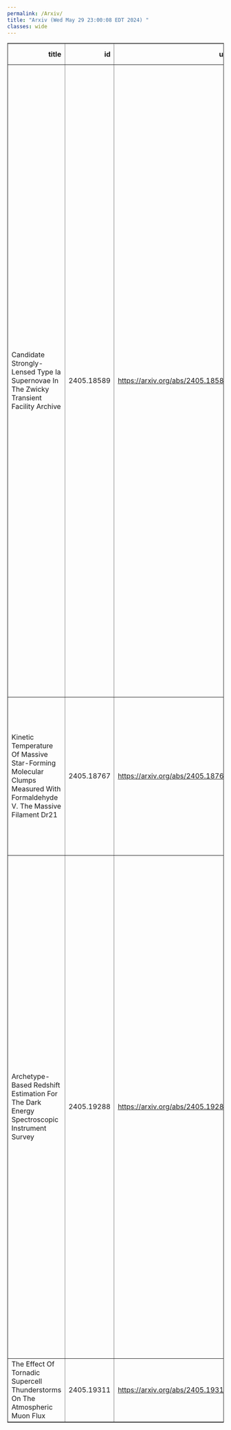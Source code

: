 ```yaml
---
permalink: /Arxiv/
title: "Arxiv (Wed May 29 23:00:08 EDT 2024) "
classes: wide
---
```

<table border="1" class="dataframe">
  <thead>
    <tr style="text-align: right;">
      <th>title</th>
      <th>id</th>
      <th>url</th>
      <th>authors</th>
      <th>Local Authors</th>
    </tr>
  </thead>
  <tbody>
    <tr>
      <td>Candidate Strongly-Lensed Type Ia Supernovae In The Zwicky Transient   Facility Archive</td>
      <td>2405.18589</td>
      <td><a href="https://arxiv.org/abs/2405.18589" target="_blank">https://arxiv.org/abs/2405.18589</a></td>
      <td>A. Townsend, J. Nordin, A. Sagués Carracedo, M. Kowalski, N. Arendse, S. Dhawan, A. Goobar, J. Johansson, E. Mörtsell, S. Schulze, I. Andreoni, E. Fernández, A. G. Kim, P. E. Nugent, F. Prada, M. Rigault, N. Sarin, D. Sharma, E. C. Bellm, M. W. Coughlin, R. Dekany, S. L. Groom, L. Lacroix, R. R. Laher, R. Riddle, J. Aguilar, S. Ahlen, S. Bailey, D. Brooks, T. Claybaugh, A. De La Macorra, A. Dey, B. Dey, P. Doel, K. Fanning, J. E. Forero-Romero, E. Gaztañaga, S. Gontcho A Gontcho, K. Honscheid, C. Howlett, T. Kisner, A. Kremin, A. Lambert, M. Landriau, L. Le Guillou, M. E. Levi, M. Manera, A. Meisner, R. Miquel, J. Moustakas, E. Mueller, A. D. Myers, J. Nie, N. Palanque-Delabrouille, C. Poppett, M. Rezaie, G. Rossi, E. Sanchez, D. Schlegel, M. Schubnell, H. Seo, D. Sprayberry, G. Tarlé, H. Zou</td>
      <td>Kevin Fanning, Klaus Honscheid</td>
    </tr>
    <tr>
      <td>Kinetic Temperature Of Massive Star-Forming Molecular Clumps Measured   With Formaldehyde V. The Massive Filament Dr21</td>
      <td>2405.18767</td>
      <td><a href="https://arxiv.org/abs/2405.18767" target="_blank">https://arxiv.org/abs/2405.18767</a></td>
      <td>X. Zhao, X. D. Tang, C. Henkel, Y. Gong, Y. Lin, D. L. Li, Y. X. He, Y. P. Ao, X. Lu, T. Liu, Y. Sun, K. Wang, X. P. Chen, J. Esimbek, J. J. Zhou, J. W. Wu, J. J. Qiu, X. W. Zheng, J. S. Li, C. S. Luo, Q. Zhao</td>
      <td>Jung-Tsung Li</td>
    </tr>
    <tr>
      <td>Archetype-Based Redshift Estimation For The Dark Energy Spectroscopic   Instrument Survey</td>
      <td>2405.19288</td>
      <td><a href="https://arxiv.org/abs/2405.19288" target="_blank">https://arxiv.org/abs/2405.19288</a></td>
      <td>Abhijeet Anand, Julien Guy, Stephen Bailey, John Moustakas, J. Aguilar, S. Ahlen, A. Bolton, A. Brodzeller, D. Brooks, T. Claybaugh, S. Cole, B. Dey, K. Fanning, J. Forero-Romero, E. Gaztañaga, S. Gontcho A Gontcho, L. Le Guillou, G. Gutierrez, K. Honscheid, C. Howlett, S. Juneau, D. Kirkby, T. Kisner, A. Kremin, A. Lambert, M. Landriau, A. De La Macorra, M. Manera, A. Meisner, R. Miquel, E. Mueller, G. Niz, N. Palanque-Delabrouille, W. Percival, C. Poppett, F. Prada, A. Raichoor, M. Rezaie, G. Rossi, E. Sanchez, E. Schlafly, D. Schlegel, M. Schubnell, D. Sprayberry, G. Tarlé, C. Warner, B. A. Weaver, R. Zhou, H. Zou</td>
      <td>Kevin Fanning, Klaus Honscheid</td>
    </tr>
    <tr>
      <td>The Effect Of Tornadic Supercell Thunderstorms On The Atmospheric Muon   Flux</td>
      <td>2405.19311</td>
      <td><a href="https://arxiv.org/abs/2405.19311" target="_blank">https://arxiv.org/abs/2405.19311</a></td>
      <td>William Luszczak, Leigh Orf</td>
      <td>William Luszczak</td>
    </tr>
  </tbody>
</table>